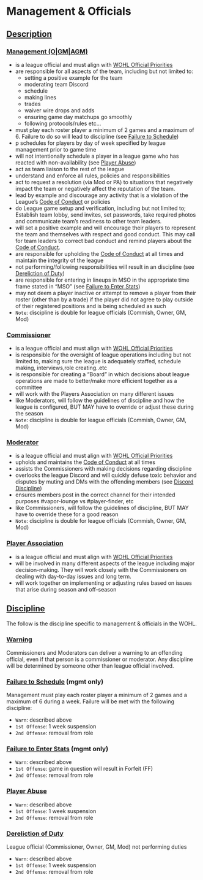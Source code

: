 # Management & Officials

## [Description](#description)

### [Management (O|GM|AGM)](#management)
- is a league official and must align with [WOHL Official Priorities](priorities.md)
- are responsible for all aspects of the team, including but not limited to:
  - setting a positive example for the team
  - moderating team Discord
  - schedule
  - making lines
  - trades
  - waiver wire drops and adds
  - ensuring game day matchups go smoothly
  - following protocols/rules etc…
- must play each roster player a minimum of 2 games and a maximum of 6. Failure to do so will lead to discipline (see [Failure to Schedule](management-and-officials.md#failure-to-schedule))
- p schedules for players by day of week specified by league management prior to game time
- will not intentionally schedule a player in a league game who has reacted with non-availability (see [Player Abuse](management-and-officials.md#player-abuse))
- act as team liaison to the rest of the league
- understand and enforce all rules, policies and responsibilities
- act to request a resolution (via Mod or PA) to situations that negatively impact the team or negatively affect the reputation of the team.
- lead by example and discourage any activity that is a violation of the League’s [Code of Conduct](code-of-conduct.md) or policies
- do League game setup and verification, including but not limited to; Establish team lobby, send invites, set passwords, take required photos and communicate team’s readiness to other team leaders.
- will set a positive example and will encourage their players to represent the team and themselves with respect and good conduct. This may call for team leaders to correct bad conduct and remind players about the [Code of Conduct](code-of-conduct.md).
- are responsible for upholding the [Code of Conduct](code-of-conduct.md) at all times and maintain the integrity of the league
- not performing/following responsibilities will result in an discipline (see [Dereliction of Duty](management-and-officials.md#dereliction-of-duty))
- are responsible for entering in lineups in MSO in the appropriate time frame stated in “MSO” (see [Failure to Enter Stats](management-and-officials.md#failure-to-enter-stats))
- may not deem a player inactive or attempt to remove a player from their roster (other than by a trade) if the player did not agree to play outside of their registered positions and is being scheduled as such
- `Note`: discipline is double for league officials (Commish, Owner, GM, Mod)

### [Commissioner](#commissioner)
- is a league official and must align with [WOHL Official Priorities](priorities.md)
- is responsible for the oversight of league operations including but not limited to, making sure the league is adequately staffed, schedule making, interviews,role creating..etc
- is responsible for creating a “Board” in which decisions about league operations are made to better/make more efficient together as a committee
- will work with the Players Association on many different issues
- like Moderators, will follow the guidelines of discipline and how the league is configured, BUT MAY have to override or adjust these during the season
- `Note`: discipline is double for league officials (Commish, Owner, GM, Mod)

### [Moderator](#mod)
- is a league official and must align with [WOHL Official Priorities](priorities.md)
- upholds and maintains the [Code of Conduct](code-of-conduct.md) at all times
- assists the Commissioners with making decisions regarding discipline
- overlooks the league Discord and will quickly defuse toxic behavior and disputes by muting and DMs with the offending members (see [Discord Discipline](discord.md#warning))
- ensures members  post in the correct channel for their intended purposes #vapor-lounge vs #player-finder, etc
- like Commissioners, will follow the guidelines of discipline, BUT MAY have to override these for a good reason
- `Note`: discipline is double for league officials (Commish, Owner, GM, Mod)

### [Player Association](#pa)
- is a league official and must align with [WOHL Official Priorities](priorities.md)
- will be involved in many different aspects of the league including major decision-making. They will work closely with the Commissioners on dealing with day-to-day issues and long term.
- will work together on implementing or adjusting rules based on issues that arise during season and off-season

## [Discipline](#discipline)
The follow is the discipline specific to management & officials in the WOHL.

### [Warning](#warning)
Commissioners and Moderators can deliver a warning to an offending official, even if that person is a commissioner or moderator. Any discipline will be determined by someone other than league official involved.

### [Failure to Schedule](#failure-to-schedule) (mgmt only)
Management must play each roster player a minimum of 2 games and a maximum of 6 during a week. Failure will be met with the following discipline:
- `Warn`: described above
- `1st Offense`: 1 week suspension
- `2nd Offense`: removal from role

### [Failure to Enter Stats](#failure-to-enter-stats) (mgmt only)
- `Warn`: described above
- `1st Offense`: game in question will result in Forfeit (FF)
- `2nd Offense`: removal from role

### [Player Abuse](#player-abuse)
- `Warn`: described above
- `1st Offense`: 1 week suspension
- `2nd Offense`: removal from role

### [Dereliction of Duty](#dereliction-of-duty)
League official (Commissioner, Owner, GM, Mod) not performing duties
- `Warn`: described above
- `1st Offense`: 1 week suspension
- `2nd Offense`: removal from role


